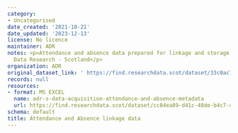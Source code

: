 ```yaml
---
category:
- Uncategorised
date_created: '2021-10-21'
date_updated: '2023-12-13'
license: No licence
maintainer: ADR
notes: <p>Attendance and absence data prepared for linkage and storage through Administrative
  Data Research - Scotland</p>
organization: ADR
original_dataset_link: ' https://find.researchdata.scot/dataset/33c0ac73-e444-4bae-b69e-c4bdf2aac232'
records: null
resources:
- format: MS EXCEL
  name: adr-s-data-acquisition-attendance-and-absence-metadata
  url: https://find.researchdata.scot/dataset/cc84ea89-d41c-48de-b4c7-c81b5e0e0f34/resource/74641af9-9d3e-42c2-8bde-18820ed3012a/download/adr-s-data-acquisition-attendance-and-absence-metadata.xlsx
schema: default
title: Attendance and Absence linkage data
---
```

